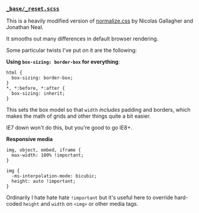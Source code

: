 ### [`_base/_reset.scss`](https://github.com/OSLC/redesign/blob/gh-pages/_harp/assets/css/_base/_reset.scss)

This is a heavily modified version of [normalize.css](http://necolas.github.io/normalize.css/) by Nicolas Gallagher and Jonathan Neal.

It smooths out many differences in default browser rendering.

Some particular twists I've put on it are the following:

**Using `box-sizing: border-box` for everything**:

~~~
html {
  box-sizing: border-box;
}
*, *:before, *:after {
  box-sizing: inherit;
}
~~~

This sets the box model so that `width` *includes* padding and borders, which makes the math of grids and other things quite a bit easier.

IE7 down won't do this, but you're good to go IE8+.

**Responsive media**

~~~
img, object, embed, iframe {
  max-width: 100% !important;
}

img {
  -ms-interpolation-mode: bicubic; 
  height: auto !important;
}
~~~

Ordinarily I hate hate hate `!important` but it's useful here to override hard-coded `height` and `width` on `<img>` or other media tags.
